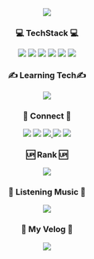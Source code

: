 <div align="center">
<img src="https://capsule-render.vercel.app/api?type=rounded&color=gradient&height=150&section=header&text=Hong%27s%20Github&fontSize=90&animation=fadeIn&fontAlignY=55" />
  <h3>💻 TechStack 💻</h3>
  <img src="https://img.shields.io/badge/html5-%23E34F26.svg?style=for-the-badge&logo=html5&logoColor=white" />
  <img src="https://img.shields.io/badge/css-1572B6?style=for-the-badge&logo=CSS3&logoColor=white" />
  <img src="https://img.shields.io/badge/SASS-hotpink.svg?style=for-the-badge&logo=SASS&logoColor=white" />
  <img src="https://img.shields.io/badge/javascript-%23323330.svg?style=for-the-badge&logo=javascript&logoColor=%23F7DF1E" />
  <img src="https://img.shields.io/badge/vue.js-%2335495e.svg?style=for-the-badge&logo=vuedotjs&logoColor=%234FC08D" />
  <img src="https://img.shields.io/badge/python-3670A0?style=for-the-badge&logo=python&logoColor=ffdd54" />
  <h3>✍️ Learning Tech✍️</h3>
  <!-- <img src="https://img.shields.io/badge/vue.js-%2335495e.svg?style=for-the-badge&logo=vuedotjs&logoColor=%234FC08D" /> -->
  <!-- <img src="https://img.shields.io/badge/python-3670A0?style=for-the-badge&logo=python&logoColor=ffdd54" /> -->
  <!-- <img src="https://img.shields.io/badge/node.js-6DA55F?style=for-the-badge&logo=node.js&logoColor=white" /> ( Vue 끝나면 ㄱㄱ )-->
<!--   <img src="https://img.shields.io/badge/java-%23ED8B00.svg?style=for-the-badge&logo=java&logoColor=white"/> ( 예정 ) -->
  <img src="https://img.shields.io/badge/spring-%236DB33F.svg?style=for-the-badge&logo=spring&logoColor=white"/>
  <h3>📲 Connect 📲</h3>
  <a href="https://blog.naver.com/backdev_hong"><img src="https://img.shields.io/badge/naverblog-03C75A?style=for-the-badge&logo=naver&logoColor=white" /></a>
  <a href="https://velog.io/@fulldev_hong"><img src="https://img.shields.io/badge/velog-20C997?style=for-the-badge&logo=velog&logoColor=white" /></a>
  <a href="https://www.instagram.com/ghddlstjd0704"><img src="https://img.shields.io/badge/instagram-E4405F?style=for-the-badge&logo=instagram&logoColor=white">
  <a href="https://programmers.co.kr/pr/ghddls0704"><img src="https://img.shields.io/badge/programmers-00B0D8?style=for-the-badge&logo=Probot&logoColor=white" /></a>
  <a href="https://discord.gg/g3YfyNgXru"><img src="https://img.shields.io/badge/Discord-%237289DA.svg?style=for-the-badge&logo=discord&logoColor=white" /></a>
    
  <h3>🆙 Rank 🆙</h3>
  <a href="https://opgc.me/#/users/backdevhong" target="_blank"><img src="https://api.opgc.me/githubs/users/backdevhong/tag/?theme=basic" /></a>
    
  <h3>🎵 Listening Music 🎵</h3>
  <a href="https://spotify-github-profile.vercel.app/api/view.svg?uid=af7rfp109ho642nlx5cb5shaw&redirect=true"><img src="https://spotify-github-profile.vercel.app/api/view.svg?uid=af7rfp109ho642nlx5cb5shaw&cover_image=false&theme=default&bar_color_cover=false&bar_color=eeff00" /></a>

  <h3>📢 My Velog 📢</h3>
  <a href="https://velog-readme-stats.vercel.app/api/redirect?name=fulldev_hong"><img src="https://velog-readme-stats.vercel.app/api?name=fulldev_hong&color=dark"/></a>
</div>

